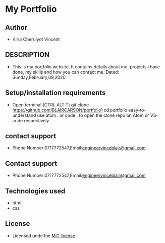 # My Portfolio

## Author

- Kirui Cheruiyot Vincent

## DESCRIPTION

- This is my portfolio website. It contains details about me, projects i have done, my skills and how you can contact me. Dated: Sunday,February,09,2020

## Setup/installation requirements

- Open terminal (CTRL ALT T) git clone https://github.com/BLAIRCARSON/portfolio1 cd portfolio easy-to-understand use atom . or code . to open the clone repo on Atom or VS-code respectively



## contact support
- Phone Number:0717772547,Email:engineervinceblair@gmail.com

## Contact support
- Phone Number:0717772547,Email:engineervinceblair@gmail.com



## Technologies used

- html
- css

## License

- Licensed unde the <a href="https://github.com/BLAIRCARSON/portfolio/blob/gh-pages/LICENSE
">MIT license</a>
